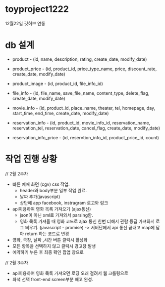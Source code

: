 # toyproject1222
12월22일 깃허브 연동

# db 설계

* product - (id, name, description, rating, create_date, modify_date)
* product_price - (id, product_id, price_type_name, price, discount_rate, create_date, modify_date)
* product_image - (id, product_id, file_info_id)

* file_info - (id, file_name, save_file_name, content_type, delete_flag, create_date, modify_date)


* movie_info - (id, product_id, place_name, theater, tel, homepage, day, start_time, end_time, create_date, modify_date)

* reservation_info - (id, product_id, movie_info_id, reservation_name, reservation_tel, reservation_date, cancel_flag, create_date, modify_date)
* reservation_info_price - (id, reservtion_info_id, product_price_id, count)



# 작업 진행 상황

// 2월 2주차
* 빠른 예매 화면 (cgv) css 작업.
  - header와 body부분 일부 작업 완료.
  - 날짜 추가(javascript)
  - 상단에 app facebook, instragram 로고와 링크
* api이용하여 영화 목록 가져오기 (ajax통신)
  - json이 아닌 xml로 가져와서 parsing함.
  - 영화 목록 가져올 때 영화 코드로 ajax 통신 한번 더해서 관람 등급 가져와서 로그 띄우기. (javascript - promise)
  -> 서버단에서 api 통신 끝내고 map에 담아 return 하는 코드로 변경
* 영화, 극장, 날짜 ,시간 버튼 클릭시 활성화
* 모든 항목을 선택하지 않고 클릭시 경고창 발생
* 예약하기 누른 후 최종 확인 팝업 창으로 

// 2월 3주차
* api이용하여 영화 목록 가져오면 로딩 오래 걸려서 웹 크롤링으로 
* 좌석 선택 front-end screen부분 빼고 완성.
